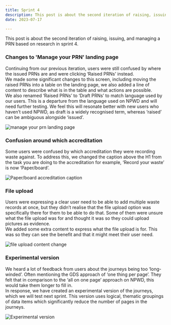 ```yaml
---
title: Sprint 4
description: This post is about the second iteration of raising, issuing, and managing a PRN based on research from sprint 4.
date: 2023-07-17

---
```



This post is about the second iteration of raising, issuing, and managing a PRN based on research in sprint 4.


### Changes to 'Manage your PRN' landing page

Continuing from our previous iteration, users were still confused by where the issued PRNs are and were clicking ‘Raised PRNs’ instead.  
We made some significant changes to this screen, including moving the raised PRNs into a table on the landing page, we also added a line of content to describe what is in the table and what actions are possible.  
We also renamed ‘Raised PRNs’ to ‘Draft PRNs’ to match language used by our users. This is a departure from the language used on NPWD and will need further testing. We feel this will resonate better with new users who haven’t used NPWD, as draft is a widely recognised term, whereas ‘raised’ can be ambiguous alongside ‘issued’.


![manage your prn landing page](/prn-landing.png)



### Confusion around which accreditation

Some users were confused by which accreditation they were recording waste against. To address this, we changed the caption above the H1 from the task you are doing to the accreditation for example, ‘Record your waste’ is now ‘Paper/board’.


![Paper/board accreditation caption](/caption.png)


### File upload

Users were expressing a clear user need to be able to add multiple waste records at once, but they didn’t realise that the file upload option was specifically there for them to be able to do that. Some of them were unsure what the file upload was for and thought it was so they could upload pictures as evidence.  
We added some extra content to express what the file upload is for. This was so they can see the benefit and that it might meet their user need.


![file upload content change](/fileupload.png)

### Experimental version

We heard a lot of feedback from users about the journeys being too ‘long-winded’. Often mentioning the GDS approach of ‘one thing per page’. They felt that in comparison to the ‘all on one page’ approach on NPWD, this would take them longer to fill in.  
In response, we have created an experimental version of the journeys, which we will test next sprint. This version uses logical, thematic groupings of data items which significantly reduce the number of pages in the journeys.


![Experimental version](/experimental.png)
